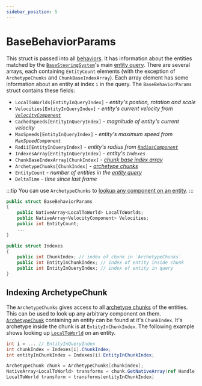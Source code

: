 ```yaml
---
sidebar_position: 5
---
```


# BaseBehaviorParams

This struct is passed into all [behaviors](/docs/category/behaviors). It has information about the entities matched by the [`BaseSteeringSystem`](/docs/documentation-core/base-system/BaseSteeringSystem)'s main [entity query](/docs/documentation-core/queries/entity-queries). There are several arrays, each containing `EntityCount` elements (with the exception of `ArchetypeChunks` and `ChunkBaseIndexArray`). Each array element has some information about an entity at index `i` in the query. The `BaseBehaviorParams` struct contains these fields:

- `LocalToWorlds[EntityInQueryIndex]` - *entity's postion, rotation and scale*
- `Velocities[EntityInQueryIndex]` - *entity's current velocity from [`VelocityComponent`](/docs/documentation-core/base-system/steering-entity)*
- `CachedSpeeds[EntityInQueryIndex]` - *magnitude of entity's current velocity*
- `MaxSpeeds[EntityInQueryIndex]` - *entity's maximum speed from `MaxSpeedComponent`*
- `Radii[EntityInQueryIndex]` - *entity's radius from [`RadiusComponent`](/docs/documentation-core/base-system/steering-entity)*
- `IndexesArray[EntityInQueryIndex]` - *entity's `Indexes`* 
- `ChunkBaseIndexArray[ChunkIndex]` - *[chunk base index array](https://docs.unity3d.com/Packages/com.unity.entities@1.3/api/Unity.Entities.EntityQuery.CalculateBaseEntityIndexArrayAsync.html)*
- `ArchetypeChunks[ChunkIndex]` - *[archetype chunks](https://docs.unity3d.com/Packages/com.unity.entities@1.3/manual/concepts-archetypes.html)*
- `EntityCount` - *number of entities in the [entity query](/docs/documentation-core/queries/entity-queries)*
- `DeltaTime` - *time since last frame*

:::tip
You can use `ArchetypeChunks` to [lookup any component on an entity](/docs/documentation-core/base-system/BaseBehaviorParams#indexing-archetypechunk).
:::

```csharp title="BaseBehaviorParams.cs"
public struct BaseBehaviorParams
{
    public NativeArray<LocalToWorld> LocalToWorlds;
    public NativeArray<VelocityComponent> Velocities;
    public int EntityCount;
    ...
}

public struct Indexes
{
    public int ChunkIndex; // index of chunk in `ArchetypeChunks`
    public int EntityInChunkIndex; // index of entity inside chunk
    public int EntityInQueryIndex; // index of entity in query
}
```

## Indexing ArchetypeChunk

The `ArchetypeChunks` gives access to all [archetype chunks](https://docs.unity3d.com/Packages/com.unity.entities@1.0/manual/concepts-archetypes.html) of the entities. This can be used to look up any arbitrary component on them. [`ArchetypeChunk`](https://docs.unity3d.com/Packages/com.unity.entities@1.0/manual/concepts-archetypes.html) containing an entity can be found at it's `ChunkIndex`. It's archetype inside the chunk is at `EntityInChunkIndex`. The following example shows looking up [`LocalToWorld`](https://docs.unity3d.com/Packages/com.unity.entities@1.3/manual/transforms-concepts.html) on an entity. 

```csharp title=""
int i = ... // EntityInQueryIndex
int chunkIndex = Indexes[i].ChunkIndex;
int entityInChunkIndex = Indexes[i].EntityInChunkIndex;

ArchetypeChunk chunk = ArchetypeChunks[chunkIndex];
NativeArray<LocalToWorld> transforms = chunk.GetNativeArray(ref Handle);
LocalToWorld transform = transforms[entityInChunkIndex]
```